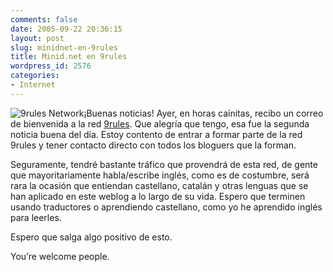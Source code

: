 ```yaml
---
comments: false
date: 2005-09-22 20:36:15
layout: post
slug: minidnet-en-9rules
title: Minid.net en 9rules
wordpress_id: 2576
categories:
- Internet
---
```


![9rules Network](/images/9rules.png)¡Buenas noticias! Ayer, en horas caínitas, recibo un correo de bienvenida a la red [9rules](http://9rules.com). Que alegría que tengo, esa fue la segunda noticia buena del día. Estoy contento de entrar a formar parte de la red 9rules y tener contacto directo con todos los bloguers que la forman.





Seguramente, tendré bastante tráfico que provendrá de esta red, de gente que mayoritariamente habla/escribe inglés, como es de costumbre, será rara la ocasión que entiendan castellano, catalán y otras lenguas que se han aplicado en este weblog a lo largo de su vida. Espero que terminen usando traductores o aprendiendo castellano, como yo he aprendido inglés para leerles.





Espero que salga algo positivo de esto.





You’re welcome people.
